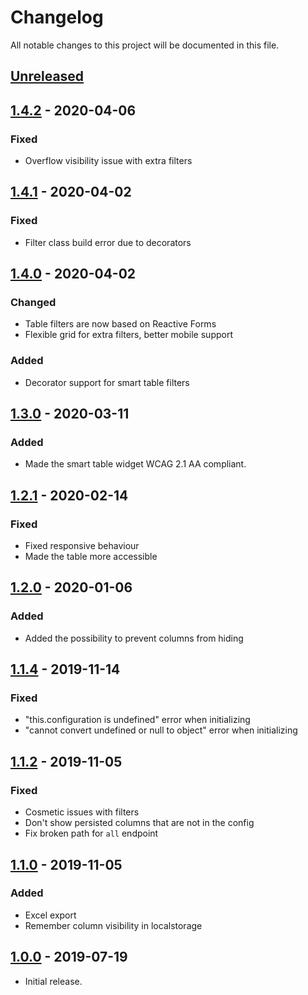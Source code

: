 # Changelog

All notable changes to this project will be documented in this file.

## [Unreleased]

## [1.4.2] - 2020-04-06

### Fixed
- Overflow visibility issue with extra filters


## [1.4.1] - 2020-04-02

### Fixed
- Filter class build error due to decorators


## [1.4.0] - 2020-04-02

### Changed
- Table filters are now based on Reactive Forms
- Flexible grid for extra filters, better mobile support

### Added
- Decorator support for smart table filters


## [1.3.0] - 2020-03-11

### Added
- Made the smart table widget WCAG 2.1 AA compliant.


## [1.2.1] - 2020-02-14

### Fixed
- Fixed responsive behaviour
- Made the table more accessible


## [1.2.0] - 2020-01-06

### Added
- Added the possibility to prevent columns from hiding


## [1.1.4] - 2019-11-14

### Fixed
- "this.configuration is undefined" error when initializing
- "cannot convert undefined or null to object" error when initializing


## [1.1.2] - 2019-11-05

### Fixed
- Cosmetic issues with filters
- Don't show persisted columns that are not in the config
- Fix broken path for `all` endpoint


## [1.1.0] - 2019-11-05

### Added
- Excel export
- Remember column visibility in localstorage


## [1.0.0] - 2019-07-19
- Initial release.

[Unreleased]: https://github.com/digipolisantwerp/smart-table_widget_angular/compare/v1.4.2...HEAD
[1.4.2]: https://github.com/digipolisantwerp/smart-table_widget_angular/compare/v1.4.1...v1.4.2
[1.4.1]: https://github.com/digipolisantwerp/smart-table_widget_angular/compare/v1.4.0...v1.4.1
[1.4.0]: https://github.com/digipolisantwerp/smart-table_widget_angular/compare/v1.3.0...v1.4.0
[1.3.0]: https://github.com/digipolisantwerp/smart-table_widget_angular/compare/v1.2.1...v1.3.0
[1.2.1]: https://github.com/digipolisantwerp/smart-table_widget_angular/compare/v1.2.0...v1.2.1
[1.2.0]: https://github.com/digipolisantwerp/smart-table_widget_angular/compare/v1.1.4...v1.2.0
[1.1.4]: https://github.com/digipolisantwerp/smart-table_widget_angular/compare/v1.1.2...v1.1.4
[1.1.2]: https://github.com/digipolisantwerp/smart-table_widget_angular/compare/v1.1.0...v1.1.2
[1.1.0]: https://github.com/digipolisantwerp/smart-table_widget_angular/compare/v1.0.0...v1.1.0
[1.0.0]: https://github.com/digipolisantwerp/smart-table_widget_angular/compare/v0.0.1...v1.0.0
